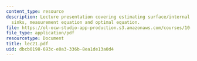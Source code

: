 ```yaml
---
content_type: resource
description: Lecture presentation covering estimating surface/internal sources and
  sinks, measurement equation and optimal equation.
file: https://ol-ocw-studio-app-production.s3.amazonaws.com/courses/10-571j-atmospheric-physics-and-chemistry-spring-2006/dbcb0198693ce0a3336b8ea1de13a0d4_lec21.pdf
file_type: application/pdf
resourcetype: Document
title: lec21.pdf
uid: dbcb0198-693c-e0a3-336b-8ea1de13a0d4
---
```

